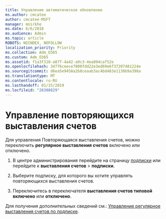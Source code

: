 ```yaml
---
title: Управление автоматическое обновление
ms.author: cmcatee
author: cmcatee-MSFT
manager: mnirkhe
ms.date: 6/6/2018
ms.audience: Admin
ms.topic: article
ROBOTS: NOINDEX, NOFOLLOW
localization_priority: Priority
ms.collection: Adm_O365
ms.custom: Adm_O365
ms.assetid: f1a3f310-a87f-4a42-a9c3-4ea894caf52e
ms.openlocfilehash: 34776ceece7800fdd22e3ed69e6f37207481224e
ms.sourcegitcommit: d6ea5e9458a2b8ceaab3ac4bd483e1130b9a398a
ms.translationtype: MT
ms.contentlocale: ru-RU
ms.lasthandoff: 01/15/2019
ms.locfileid: "28308829"
---
```

# <a name="manage-recurring-billing"></a>Управление повторяющихся выставления счетов

Для управления Повторяющаяся выставления счетов, можно переключить **регулярное выставления счетов** включено или отключено. 
  
1. В центре администрирования перейдите на страницу [подписки](https://go.microsoft.com/fwlink/p/?linkid=842054) или перейдите к **выставления счетов** \> **подписки**.
    
2. Выберите подписку, для которого вы хотите управлять повторяющихся выставления счетов.
    
3. Переключитесь в переключателя **выставления счетов типовой** **включено** или **отключено**.
    
Для получения дополнительных сведений см.: [Управление регулярное выставления счетов по подписке](https://support.office.com/article/8d83b530-f4ca-47f6-a666-e5791cbacc7e).
  

